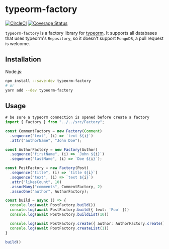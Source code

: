 # typeorm-factory

[![CircleCI](https://circleci.com/gh/antonversal/typeorm-factory/tree/master.svg?style=svg)](https://circleci.com/gh/antonversal/typeorm-factory/tree/master)
[![Coverage Status](https://coveralls.io/repos/github/antonversal/typeorm-factory/badge.svg?branch=master)](https://coveralls.io/github/antonversal/typeorm-factory?branch=master)

`typeorm-factory` is a factory library for [typeorm](https://github.com/typeorm/typeorm). It supports all databases that uses typeorm's `Repository`, so it doesn't support `MongoDB`, a pull request is welcome.

## Installation

Node.js:

```bash
npm install --save-dev typeorm-factory
# or
yarn add --dev typeorm-factory
```

## Usage

```typescript
# be sure a typeorm connection is opened before create a factory
import { Factory } from "../../src/Factory";

const CommentFactory = new Factory(Comment)
  .sequence("text", (i) => `text ${i}`)
  .attr("authorName", "John Doe");

const AuthorFactory = new Factory(Author)
  .sequence("firstName", (i) => `John ${i}`)
  .sequence("lastName", (i) => `Doe ${i}`);

const PostFactory = new Factory(Post)
  .sequence("title", (i) => `title ${i}`)
  .sequence("text", (i) => `text ${i}`)
  .attr("likesCount", 10)
  .assocMany("comments", CommentFactory, 2)
  .assocOne("author", AuthorFactory);

const build = async () => {
  console.log(await PostFactory.build())
  console.log(await PostFactory.build({ text: 'Foo' }))
  console.log(await PostFactory.buildList(10))

  console.log(await PostFactory.create({ author: AuthorFactory.create() }))
  console.log(await PostFactory.createList(1))
}

build()
```

